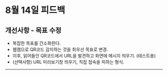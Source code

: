 # 8월 14일 피드백

## 개선사항 - 목표 수정
- 복잡한 목표를 간소화한다.
- 웹캠으로 QR코드 감지하는 것을 최우선 목표로 변경.
- 이후, 읽어들인 QR코드에서 URL을 발견하고 화면에 메시지 띄우기. (테스트용)
- (선택사항) URL 미리보기창 띄우기, 직접 접속을 피하는 형식.
---

### 